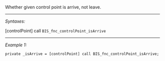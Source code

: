 Whether given control point is arrive, not leave.


---
*Syntaxes:*

[controlPoint] call `BIS_fnc_controlPoint_isArrive`

---
*Example 1:*

```sqf
private _isArrive = [controlPoint] call BIS_fnc_controlPoint_isArrive;
```